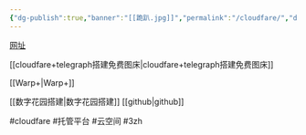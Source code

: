 ```yaml
---
{"dg-publish":true,"banner":"[[跪趴.jpg]]","permalink":"/cloudfare/","dgPassFrontmatter":true,"noteIcon":""}
---
```




[网址](https://www.cloudflare-cn.com/enterprise/)

[[cloudfare+telegraph搭建免费图床\|cloudfare+telegraph搭建免费图床]]


[[Warp+\|Warp+]]

[[数字花园搭建\|数字花园搭建]]
[[github\|github]]



#cloudfare #托管平台 #云空间 #3zh 
